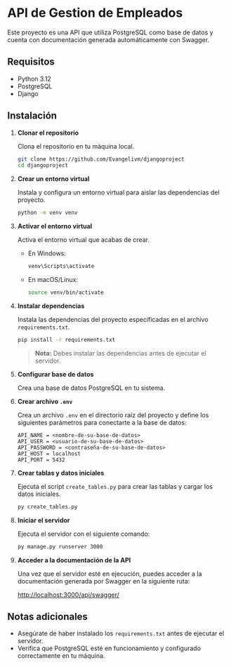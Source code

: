# API de Gestion de Empleados

Este proyecto es una API que utiliza PostgreSQL como base de datos y cuenta con documentación generada automáticamente con Swagger.

## Requisitos

- Python 3.12
- PostgreSQL
- Django

## Instalación

1. **Clonar el repositorio**

   Clona el repositorio en tu máquina local.

   ```bash
   git clone https://github.com/Evangelivm/djangoproject
   cd djangoproject
   ```

2. **Crear un entorno virtual**

   Instala y configura un entorno virtual para aislar las dependencias del proyecto.

   ```bash
   python -m venv venv
   ```

3. **Activar el entorno virtual**

   Activa el entorno virtual que acabas de crear.

   - En Windows:
     ```bash
     venv\Scripts\activate
     ```
   - En macOS/Linux:
     ```bash
     source venv/bin/activate
     ```

4. **Instalar dependencias**

   Instala las dependencias del proyecto especificadas en el archivo `requirements.txt`.

   ```bash
   pip install -r requirements.txt
   ```

   > **Nota:** Debes instalar las dependencias antes de ejecutar el servidor.

5. **Configurar base de datos**

   Crea una base de datos PostgreSQL en tu sistema.

6. **Crear archivo `.env`**

   Crea un archivo `.env` en el directorio raíz del proyecto y define los siguientes parámetros para conectarte a la base de datos:

   ```env
   API_NAME = <nombre-de-su-base-de-datos>
   API_USER = <usuario-de-su-base-de-datos>
   API_PASSWORD = <contraseña-de-su-base-de-datos>
   API_HOST = localhost
   API_PORT = 5432
   ```

7. **Crear tablas y datos iniciales**

   Ejecuta el script `create_tables.py` para crear las tablas y cargar los datos iniciales.

   ```bash
   py create_tables.py
   ```

8. **Iniciar el servidor**

   Ejecuta el servidor con el siguiente comando:

   ```bash
   py manage.py runserver 3000
   ```

9. **Acceder a la documentación de la API**

   Una vez que el servidor esté en ejecución, puedes acceder a la documentación generada por Swagger en la siguiente ruta:

   [http://localhost:3000/api/swagger/](http://localhost:3000/api/swagger/)

## Notas adicionales

- Asegúrate de haber instalado los `requirements.txt` antes de ejecutar el servidor.
- Verifica que PostgreSQL esté en funcionamiento y configurado correctamente en tu máquina.
